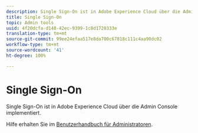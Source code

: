 ```yaml
---
description: Single Sign-On ist in Adobe Experience Cloud über die Admin Console implementiert.
title: Single Sign-On
topic: Admin tools
uuid: 4f20dcfa-d148-42ec-9399-1c8d1720333e
translation-type: tm+mt
source-git-commit: 99ee24efaa517e8da700c67818c111c4aa90dc02
workflow-type: tm+mt
source-wordcount: '41'
ht-degree: 100%

---
```



# Single Sign-On

Single Sign-On ist in Adobe Experience Cloud über die Admin Console implementiert.

Hilfe erhalten Sie im [Benutzerhandbuch für Administratoren](https://helpx.adobe.com/de/enterprise/managing/user-guide.html).
